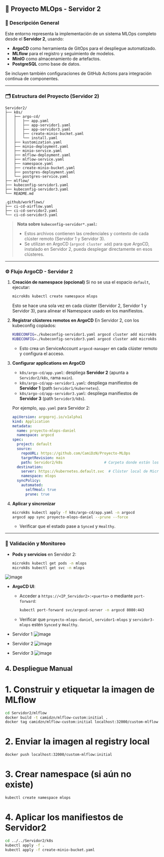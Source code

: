 ## 🧠 Proyecto MLOps - Servidor 2

### 📌 Descripción General

Este entorno representa la implementación de un sistema MLOps completo desde el **Servidor 2**, usando:

* **ArgoCD** como herramienta de GitOps para el despliegue automatizado.
* **MLflow** para el registro y seguimiento de modelos.
* **MinIO** como almacenamiento de artefactos.
* **PostgreSQL** como base de datos.

Se incluyen también configuraciones de GitHub Actions para integración continua de componentes.

---

### 🗂️ Estructura del Proyecto (Servidor 2)

```
Servidor2/
├── k8s/
│   ├── argo-cd/
│   │   ├── app.yaml             
│   │   ├── app-servidor1.yaml     
│   │   ├── app-servidor3.yaml       
│   │   ├── create-minio-bucket.yaml 
│   │   └── install.yaml             
│   ├── kustomization.yaml          
│   ├── minio-deployment.yaml        
│   ├── minio-service.yaml           
│   ├── mlflow-deployment.yaml       
│   ├── mlflow-service.yaml          
│   ├── namespace.yaml
│   ├── create-minio-bucket.yaml                
│   ├── postgres-deployment.yaml     
│   └── postgres-service.yaml        
├── mlflow/                         
├── kubeconfig-servidor1.yaml        
├── kubeconfig-servidor3.yaml       
└── README.md                        

.github/workflows/
├── ci-cd-airflow.yaml   
├── ci-cd-servidor2.yaml  
└── ci-cd-servidor3.yaml  
```

> **Nota sobre `kubeconfig-servidor*.yaml`:**
>
> * Estos archivos contienen las credenciales y contexto de cada clúster remoto (Servidor 1 y Servidor 3).
> * Se utilizan en ArgoCD (`argocd cluster add`) para que ArgoCD, instalado en Servidor 2, pueda desplegar directamente en esos clústeres.

---

### ⚙️ Flujo ArgoCD - Servidor 2

1. **Creación de namespace (opcional)**
   Si no se usa el espacio `default`, ejecutar:

   ```bash
   microk8s kubectl create namespace mlops
   ```

   Esto se hace una sola vez en cada clúster (Servidor 2, Servidor 1 y Servidor 3), para alinear el Namespace usado en los manifiestos.

2. **Registrar clústeres remotos en ArgoCD**
   En Servidor 2, con los kubeconfig copiados:

   ```bash
   KUBECONFIG=./kubeconfig-servidor1.yaml argocd cluster add microk8s   
   KUBECONFIG=./kubeconfig-servidor3.yaml argocd cluster add microk8s   
   ```

   * Esto crea un ServiceAccount `argocd-manager` en cada clúster remoto y configura el acceso.

3. **Configurar applications en ArgoCD**

   * `k8s/argo-cd/app.yaml`:     despliega **Servidor 2** (apunta a `Servidor2/k8s`, rama  `main`).
   * `k8s/argo-cd/app-servidor1.yaml`: despliega manifiestos de **Servidor 1** (path `Servidor1/kubernetes`).
   * `k8s/argo-cd/app-servidor3.yaml`: despliega manifiestos de **Servidor 3** (path `Servidor3/k8s`).

   Por ejemplo, `app.yaml` para Servidor 2:

   ```yaml
   apiVersion: argoproj.io/v1alpha1
   kind: Application
   metadata:
     name: proyecto-mlops-daniel
     namespace: argocd
   spec:
     project: default
     source:
       repoURL: https://github.com/CamiDzN/Proyecto-MLOps
       targetRevision: main              
       path: Servidor2/k8s                   # Carpeta donde están los manifiestos de Servidor 2
     destination:
       server: https://kubernetes.default.svc  # Clúster local de MicroK8s en Servidor 2
       namespace: mlops
     syncPolicy:
       automated:
         selfHeal: true
         prune: true
   ```

4. **Aplicar y sincronizar**

   ```bash
   microk8s kubectl apply -f k8s/argo-cd/app.yaml -n argocd
   argocd app sync proyecto-mlops-daniel --prune --force
   ```

   * Verificar que el estado pase a `Synced` y `Healthy`.

---

### 🧪 Validación y Monitoreo

* **Pods y servicios** en Servidor 2:

  ```bash
  microk8s kubectl get pods -n mlops
  microk8s kubectl get svc -n mlops
  ```
  
![image](https://github.com/user-attachments/assets/60a6ca68-881b-454a-95e7-3450b934334d)

* **ArgoCD UI**: 

  * Acceder a `https://<IP_Servidor2>:<puerto>` o mediante `port-forward`:

    ```bash
    kubectl port-forward svc/argocd-server -n argocd 8080:443
    ```
  * Verificar que `proyecto-mlops-daniel`, `servidor1-mlops` y `servidor3-mlops` estén `Synced` y `Healthy`.

* Servidor 1
 ![image](https://github.com/user-attachments/assets/1276e1e2-3335-45e4-b08a-11e5310af192)
* Servidor 2
 ![image](https://github.com/user-attachments/assets/0fc2fe1f-5ac0-493a-8324-e70be9043179)
* Servidor 3
 ![image](https://github.com/user-attachments/assets/cbbad1de-8cda-4a2f-b8c1-220ece249286)

## 4. **Despliegue Manual**

# 1. Construir y etiquetar la imagen de MLflow
```bash
cd Servidor2/mlflow
docker build -t camidzn/mlflow-custom:initial .
docker tag camidzn/mlflow-custom:initial localhost:32000/custom-mlflow:initial
   ```
# 2. Enviar la imagen al registry local
```bash
docker push localhost:32000/custom-mlflow:initial
   ```
# 3. Crear namespace (si aún no existe)
```bash
kubectl create namespace mlops
   ```
# 4. Aplicar los manifiestos de Servidor2
```bash
cd ../../Servidor2/k8s
kubectl apply -f .
kubectl apply -f create-minio-bucket.yaml
   ```


